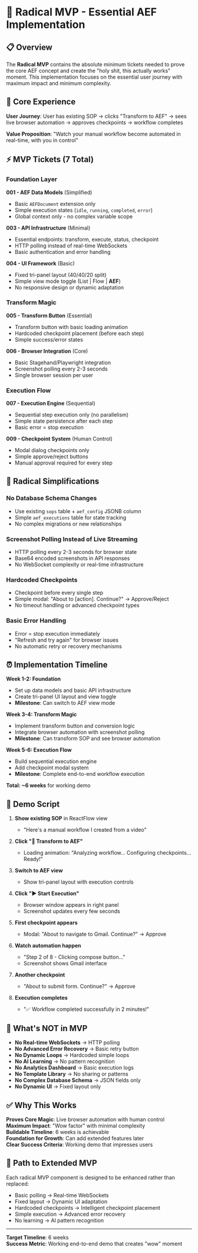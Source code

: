 # 🚀 Radical MVP - Essential AEF Implementation

## 📋 Overview
The **Radical MVP** contains the absolute minimum tickets needed to prove the core AEF concept and create the "holy shit, this actually works" moment. This implementation focuses on the essential user journey with maximum impact and minimum complexity.

## 🎯 Core Experience
**User Journey**: User has existing SOP → clicks "Transform to AEF" → sees live browser automation → approves checkpoints → workflow completes

**Value Proposition**: "Watch your manual workflow become automated in real-time, with you in control"

## ⚡ MVP Tickets (7 Total)

### **Foundation Layer**
**001 - AEF Data Models** (Simplified)
- Basic `AEFDocument` extension only
- Simple execution states (`idle`, `running`, `completed`, `error`)
- Global context only - no complex variable scope

**003 - API Infrastructure** (Minimal)
- Essential endpoints: transform, execute, status, checkpoint
- HTTP polling instead of real-time WebSockets
- Basic authentication and error handling

**004 - UI Framework** (Basic)
- Fixed tri-panel layout (40/40/20 split)
- Simple view mode toggle (List | Flow | **AEF**)
- No responsive design or dynamic adaptation

### **Transform Magic**
**005 - Transform Button** (Essential)
- Transform button with basic loading animation
- Hardcoded checkpoint placement (before each step)
- Simple success/error states

**006 - Browser Integration** (Core)
- Basic Stagehand/Playwright integration
- Screenshot polling every 2-3 seconds
- Single browser session per user

### **Execution Flow**
**007 - Execution Engine** (Sequential)
- Sequential step execution only (no parallelism)
- Simple state persistence after each step
- Basic error = stop execution

**009 - Checkpoint System** (Human Control)
- Modal dialog checkpoints only
- Simple approve/reject buttons
- Manual approval required for every step

## 🔧 Radical Simplifications

### **No Database Schema Changes**
- Use existing `sops` table + `aef_config` JSONB column
- Simple `aef_executions` table for state tracking
- No complex migrations or new relationships

### **Screenshot Polling Instead of Live Streaming**
- HTTP polling every 2-3 seconds for browser state
- Base64 encoded screenshots in API responses
- No WebSocket complexity or real-time infrastructure

### **Hardcoded Checkpoints**
- Checkpoint before every single step
- Simple modal: "About to [action]. Continue?" → Approve/Reject
- No timeout handling or advanced checkpoint types

### **Basic Error Handling**
- Error = stop execution immediately
- "Refresh and try again" for browser issues
- No automatic retry or recovery mechanisms

## ⏰ Implementation Timeline

**Week 1-2: Foundation**
- Set up data models and basic API infrastructure
- Create tri-panel UI layout and view toggle
- **Milestone**: Can switch to AEF view mode

**Week 3-4: Transform Magic**
- Implement transform button and conversion logic
- Integrate browser automation with screenshot polling
- **Milestone**: Can transform SOP and see browser automation

**Week 5-6: Execution Flow**
- Build sequential execution engine
- Add checkpoint modal system
- **Milestone**: Complete end-to-end workflow execution

**Total: ~6 weeks** for working demo

## 🎪 Demo Script

1. **Show existing SOP** in ReactFlow view
   - "Here's a manual workflow I created from a video"

2. **Click "🤖 Transform to AEF"** 
   - Loading animation: "Analyzing workflow... Configuring checkpoints... Ready!"

3. **Switch to AEF view**
   - Show tri-panel layout with execution controls

4. **Click "▶️ Start Execution"**
   - Browser window appears in right panel
   - Screenshot updates every few seconds

5. **First checkpoint appears**
   - Modal: "About to navigate to Gmail. Continue?" → Approve

6. **Watch automation happen**
   - "Step 2 of 8 - Clicking compose button..."
   - Screenshot shows Gmail interface

7. **Another checkpoint**
   - "About to submit form. Continue?" → Approve

8. **Execution completes**
   - "✅ Workflow completed successfully in 2 minutes!"

## 🚫 What's NOT in MVP

- **No Real-time WebSockets** → HTTP polling
- **No Advanced Error Recovery** → Basic retry button  
- **No Dynamic Loops** → Hardcoded simple loops
- **No AI Learning** → No pattern recognition
- **No Analytics Dashboard** → Basic execution logs
- **No Template Library** → No sharing or patterns
- **No Complex Database Schema** → JSON fields only
- **No Dynamic UI** → Fixed layout only

## ✅ Why This Works

**Proves Core Magic**: Live browser automation with human control  
**Maximum Impact**: "Wow factor" with minimal complexity  
**Buildable Timeline**: 6 weeks is achievable  
**Foundation for Growth**: Can add extended features later  
**Clear Success Criteria**: Working demo that impresses users  

## 🔄 Path to Extended MVP

Each radical MVP component is designed to be enhanced rather than replaced:
- Basic polling → Real-time WebSockets
- Fixed layout → Dynamic UI adaptation  
- Hardcoded checkpoints → Intelligent checkpoint placement
- Simple execution → Advanced error recovery
- No learning → AI pattern recognition

---
**Target Timeline**: 6 weeks  
**Success Metric**: Working end-to-end demo that creates "wow" moment 
